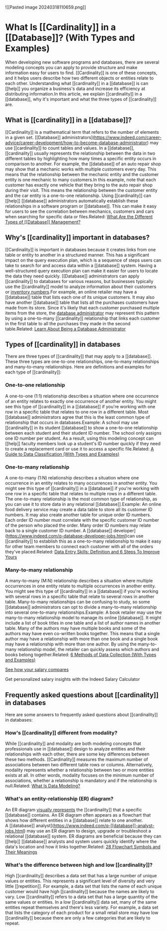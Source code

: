 ![[Pasted image 20240318110659.png]]
# What Is [[Cardinality]] in a [[Database]]? (With Types and Examples)

When developing new software programs and databases, there are several modeling concepts you can apply to provide structure and make information easy for users to find. [[Cardinality]] is one of these concepts, and it helps users describe how two different objects or entities relate to each other. Understanding what [[cardinality]] in a [[database]] is can [[help]] you organize a business's data and increase its efficiency at distributing information.In this article, we explain [[cardinality]] in a [[database]], why it's important and what the three types of [[cardinality]] are.

## What is [[cardinality]] in a [[database]]?

[[Cardinality]] is a mathematical term that refers to the number of elements in a given set. [[Database]] administrators](https://www.indeed.com/career-advice/career-development/how-to-become-database-administrator) may use [[cardinality]] to count tables and values. In a [[database]], [[cardinality]] usually represents the relationship between the data in two different tables by highlighting how many times a specific entity occurs in comparison to another. For example, the [[database]] of an auto repair shop may show that a mechanic works with multiple customers every day. This means that the relationship between the mechanic entity and the customer entity is one mechanic to many customers.In this example, note that each customer has exactly one vehicle that they bring to the auto repair shop during their visit. This means the relationship between the customer entity and the car entity is a one-to-one relationship. Using [[cardinality]] can [[help]] [[database]] administrators automatically establish these relationships in a software program or [[database]]. This can make it easy for users to see the correlation between mechanics, customers and cars when searching for specific data or files.Related: [What Are the Different Types of [[Database]] Management?](https://www.indeed.com/career-advice/finding-a-job/what-is-database-management)

## Why's [[cardinality]] important in databases?

[[Cardinality]] is important in databases because it creates links from one table or entity to another in a structured manner. This has a significant impact on the query execution plan, which is a sequence of steps users can take to search for and access data within a [[database]] system. Having a well-structured query execution plan can make it easier for users to locate the data they need quickly. [[Database]] administrators can apply [[cardinality]] to databases for various reasons, but businesses typically use the [[cardinality]] model to analyze information about their customers or [inventory numbers](https://www.indeed.com/career-advice/career-development/what-is-inventory-management).For example, an online retailer may have a [[database]] table that lists each one of its unique customers. It may also have another [[database]] table that lists all the purchases customers have made from its store. Since it's likely that each customer purchased multiple items from the store, the [database administrator](https://www.indeed.com/q-database-administrator-jobs.html) may represent this pattern by using a one-to-many [[cardinality]] relationship that links each customer in the first table to all the purchases they made in the second table.Related: [Learn About Being a Database Administrator](https://www.indeed.com/career-advice/careers/what-does-a-database-administrator-do)

## Types of [[cardinality]] in databases

There are three types of [[cardinality]] that may apply to a [[database]]. These three types are one-to-one relationships, one-to-many relationships and many-to-many relationships. Here are definitions and examples for each type of [[cardinality]]:

### One-to-one relationship

A one-to-one (1:1) relationship describes a situation where one occurrence of an entity relates to exactly one occurrence of another entity. You might see this type of [[cardinality]] in a [[database]] if you're working with one row in a specific table that relates to one row in a different table. Most [[database]] administrators agree that this is the least common type of relationship that occurs in databases.Example: A school may use [[cardinality]] in its student [[database]] to show a one-to-one relationship between each student and their student ID number. The school only assigns one ID number per student. As a result, using this modeling concept can [[help]] faculty members look up a student's ID number quickly if they need to create a replacement card or use it to access a specific file.Related: [A Guide to Data Classification (With Types and Examples)](https://www.indeed.com/career-advice/career-development/data-classification)

### One-to-many relationship

A one-to-many (1:N) relationship describes a situation where one occurrence in an entity relates to many occurrences in another entity. You might see this type of [[cardinality]] in a [[database]] if you're working with one row in a specific table that relates to multiple rows in a different table. The one-to-many relationship is the most common type of relationship, as you can use it to store data in any relational [[database]].Example: An online food delivery service may create a data table to store all its customer ID numbers. It may also create another table for unique order ID numbers. Each order ID number must correlate with the specific customer ID number of the person who placed the order. Many order ID numbers may relate back to a single customer ID number. A [[database]] developer](https://www.indeed.com/q-database-developer-jobs.html)can use [[cardinality]] to establish this as a one-to-many relationship to make it easy for other team members to connect each customer with all of the orders they've placed.Related: [Data Entry Skills: Definition and 6 Steps To Improve Yours](https://www.indeed.com/career-advice/career-development/data-entry-skills)

### Many-to-many relationship

A many-to-many (M:N) relationship describes a situation where multiple occurrences in one entity relate to multiple occurrences in another entity. You might see this type of [[cardinality]] in a [[database]] if you're working with several rows in a specific table that relate to several rows in another table. Many-to-many relationships can be confusing to study, so some [[database]] administrators can opt to divide a many-to-many relationship into several one-to-many relationships.Example: A book retailer may use the many-to-many relationship model to manage its online [[database]]. It might include a list of book titles in one table and a list of author names in another table. Many of the authors may have multiple books and some of the authors may have even co-written books together. This means that a single author may have a relationship with more than one book and a single book may have a relationship with more than one author. By using the many-to-many relationship model, the retailer can quickly assess which authors and books belong together.Related: [6 Methods of Data Collection (With Types and Examples)](https://www.indeed.com/career-advice/career-development/methods-of-data-collection)

[See how your salary compares](https://www.indeed.com/career/salary-calculator?from=careerguidepromo-US)

Get personalized salary insights with the Indeed Salary Calculator

## Frequently asked questions about [[cardinality]] in databases

Here are some answers to frequently asked questions about [[cardinality]] in databases:

### How's [[cardinality]] different from modality?

While [[cardinality]] and modality are both modeling concepts that professionals use in [[database]] design to analyze entities and their relationships with each other, there are some key differences between these two methods. [[Cardinality]] measures the maximum number of associations between two different table rows or columns. Alternatively, modality represents whether a relationship between two or more entities exists at all. In other words, modality focuses on the minimum number of associations, whether a relationship is mandatory and if the relationship is null.Related: [What Is Data Modeling?](https://www.indeed.com/career-advice/career-development/data-modeling)

### What's an entity-relationship (ER) diagram?

An ER diagram [visually represents](https://www.indeed.com/career-advice/career-development/visual-communication) the [[cardinality]] that a specific [[database]] contains. An ER diagram often appears as a flowchart that shows how different entities in a [[database]] relate to one another. A [[database]] analyst](https://www.indeed.com/q-[[database]]-analyst-jobs.html) may use an ER diagram to design, upgrade or troubleshoot a relational [[database]] system. ER diagrams are beneficial because they can [[help]] [[database]] analysts and system users quickly identify where the data's location and how it links together.Related: [28 Flowchart Symbols and Their Meanings](https://www.indeed.com/career-advice/career-development/28-flowchart-symbols-and-meanings)

### What's the difference between high and low [[cardinality]]?

High [[cardinality]] describes a data set that has a large number of unique values or entities. This represents a significant level of diversity and very little [[repetition]]. For example, a data set that lists the name of each unique customer would have high [[cardinality]] because the names are likely to vary. Low [[cardinality]] refers to a data set that has a large quantity of the same values or entities. In a low [[cardinality]] data set, many of the same entities repeat themselves and there's less variety. For example, a data set that lists the category of each product for a small retail store may have low [[cardinality]] because there are only a few categories that are likely to repeat.